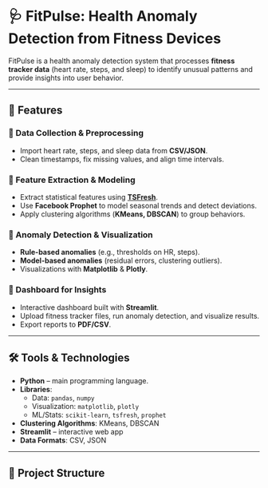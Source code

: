 # 🩺 FitPulse: Health Anomaly Detection from Fitness Devices  

FitPulse is a health anomaly detection system that processes **fitness tracker data** (heart rate, steps, and sleep) to identify unusual patterns and provide insights into user behavior.  

---

## 🚀 Features  

### 🔹 Data Collection & Preprocessing  
- Import heart rate, steps, and sleep data from **CSV/JSON**.  
- Clean timestamps, fix missing values, and align time intervals.  

### 🔹 Feature Extraction & Modeling  
- Extract statistical features using **[TSFresh](https://tsfresh.readthedocs.io/)**.  
- Use **Facebook Prophet** to model seasonal trends and detect deviations.  
- Apply clustering algorithms (**KMeans, DBSCAN**) to group behaviors.  

### 🔹 Anomaly Detection & Visualization  
- **Rule-based anomalies** (e.g., thresholds on HR, steps).  
- **Model-based anomalies** (residual errors, clustering outliers).  
- Visualizations with **Matplotlib** & **Plotly**.  

### 🔹 Dashboard for Insights  
- Interactive dashboard built with **Streamlit**.  
- Upload fitness tracker files, run anomaly detection, and visualize results.  
- Export reports to **PDF/CSV**.  

---

## 🛠️ Tools & Technologies  

- **Python** – main programming language.  
- **Libraries**:  
  - Data: `pandas`, `numpy`  
  - Visualization: `matplotlib`, `plotly`  
  - ML/Stats: `scikit-learn`, `tsfresh`, `prophet`  
- **Clustering Algorithms**: KMeans, DBSCAN  
- **Streamlit** – interactive web app  
- **Data Formats**: CSV, JSON  

---

## 📂 Project Structure  

